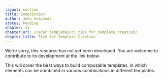 ```yaml
---
layout: section
title: Composition
author: John Graybeal
status: Pending
chapter: c5
chapter_url: /cedar_templates/c5_tips_for_template_creation/
chapter_title: Tips for Template Creation
---
```

We're sorry, this resource has not yet been developed. 
You are welcome to contribute to its development at the link below.

This will cover the best ways to build composable templates, 
in which elements can be combined in various combinations in different templates.
